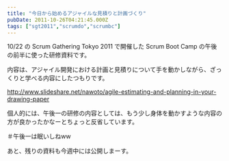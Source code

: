 ```yaml
---
title: "今日から始めるアジャイルな見積りと計画づくり"
pubDate: 2011-10-26T04:21:45.000Z
tags: ["sgt2011","scrumdo","scrumbc"]
---
```


10/22 の Scrum Gathering Tokyo 2011 で開催した Scrum Boot Camp の午後の前半に使った研修資料です。

内容は、アジャイル開発における計画と見積りについて手を動かしながら、ざっくりと学べる内容にしたつもりです。

http://www.slideshare.net/nawoto/agile-estimating-and-planning-in-your-drawing-paper

個人的には、午後一の研修の内容としては、もう少し身体を動かすような内容の方が良かったかなーとちょっと反省しています。

＃午後一は眠いしねww

あと、残りの資料も今週中には公開しまーす。